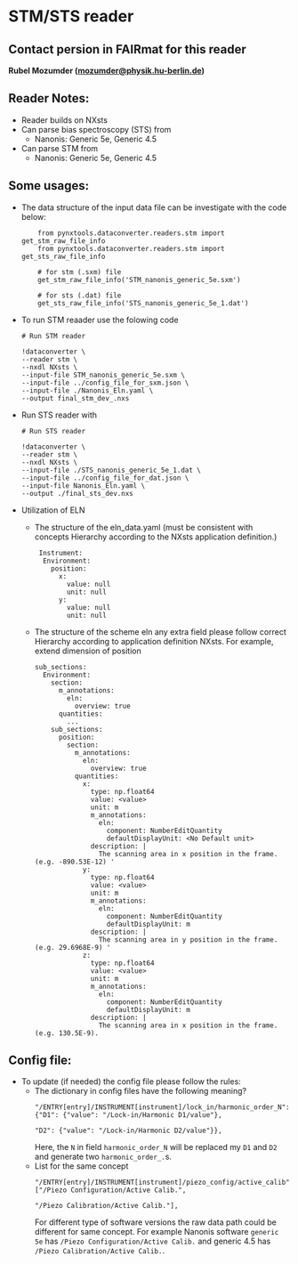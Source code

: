 # STM/STS reader
## Contact persion in FAIRmat for this reader
**Rubel Mozumder (mozumder@physik.hu-berlin.de)**
## Reader Notes:
- Reader builds on NXsts
- Can parse bias spectroscopy (STS) from
    - Nanonis: Generic 5e, Generic 4.5
- Can parse STM from
    - Nanonis: Generic 5e, Generic 4.5

## Some usages:
- The data structure of the input data file can be investigate with the code below:
    ```
        from pynxtools.dataconverter.readers.stm import get_stm_raw_file_info
        from pynxtools.dataconverter.readers.stm import get_sts_raw_file_info

        # for stm (.sxm) file
        get_stm_raw_file_info('STM_nanonis_generic_5e.sxm')

        # for sts (.dat) file
        get_sts_raw_file_info('STS_nanonis_generic_5e_1.dat')
    ```
- To run STM reaader use the folowing code
    ```
    # Run STM reader

    !dataconverter \
    --reader stm \
    --nxdl NXsts \
    --input-file STM_nanonis_generic_5e.sxm \
    --input-file ../config_file_for_sxm.json \
    --input-file ./Nanonis_Eln.yaml \
    --output final_stm_dev_.nxs

    ```
- Run STS reader with
    ```
    # Run STS reader

    !dataconverter \
    --reader stm \
    --nxdl NXsts \
    --input-file ./STS_nanonis_generic_5e_1.dat \
    --input-file ../config_file_for_dat.json \
    --input-file Nanonis_Eln.yaml \
    --output ./final_sts_dev.nxs
    ```

- Utilization of ELN
    - The structure of the eln_data.yaml (must be consistent with concepts Hierarchy according
    to the NXsts application definition.)
        ```
         Instrument:
          Environment:
            position:
              x:
                value: null
                unit: null
              y:
                value: null
                unit: null
        ```
     - The structure of the scheme eln any extra field please follow correct Hierarchy according
     to application definition NXsts.
       For example, extend dimension of position
        ```
        sub_sections:
          Environment:
            section:
              m_annotations:
                eln:
                  overview: true
              quantities:
                ...
            sub_sections:
              position:
                section:
                  m_annotations:
                    eln:
                      overview: true
                  quantities:
                    x:
                      type: np.float64
                      value: <value>
                      unit: m
                      m_annotations:
                        eln:
                          component: NumberEditQuantity
                          defaultDisplayUnit: <No Default unit>
                      description: |
                        The scanning area in x position in the frame. (e.g. -890.53E-12) '
                    y:
                      type: np.float64
                      value: <value>
                      unit: m
                      m_annotations:
                        eln:
                          component: NumberEditQuantity
                          defaultDisplayUnit: m
                      description: |
                        The scanning area in y position in the frame. (e.g. 29.6968E-9) '
                    z:
                      type: np.float64
                      value: <value>
                      unit: m
                      m_annotations:
                        eln:
                          component: NumberEditQuantity
                          defaultDisplayUnit: m
                      description: |
                        The scanning area in x position in the frame. (e.g. 130.5E-9).

        ```
## Config file:
- To update (if needed) the config file please follow the rules:
  - The dictionary in config files have the following meaning?
    ```
    "/ENTRY[entry]/INSTRUMENT[instrument]/lock_in/harmonic_order_N": {"D1": {"value": "/Lock-in/Harmonic D1/value"},
                                                                      "D2": {"value": "/Lock-in/Harmonic D2/value"}},
    ```
    Here, the `N` in field `harmonic_order_N` will be replaced my `D1` and `D2` and generate
    two `harmonic_order_.`s.
  - List for the same concept
    ```
    "/ENTRY[entry]/INSTRUMENT[instrument]/piezo_config/active_calib": ["/Piezo Configuration/Active Calib.",
                                                                       "/Piezo Calibration/Active Calib."],
    ```
    For different type of software versions the raw data path could be different for same
    concept. For example Nanonis software `generic 5e` has `/Piezo Configuration/Active Calib.`
    and generic 4.5 has `/Piezo Calibration/Active Calib.`.
